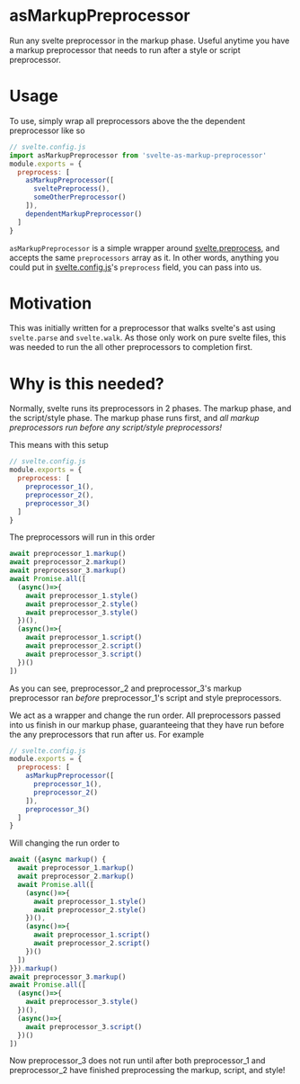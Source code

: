 # asMarkupPreprocessor

Run any svelte preprocessor in the markup phase.
Useful anytime you have a markup preprocessor that needs to run
after a style or script preprocessor.

# Usage
To use, simply wrap all preprocessors above the
the dependent preprocessor like so
```js
// svelte.config.js
import asMarkupPreprocessor from 'svelte-as-markup-preprocessor'
module.exports = {
  preprocess: [
    asMarkupPreprocessor([
      sveltePreprocess(),
      someOtherPreprocessor()
    ]),
    dependentMarkupPreprocessor()
  ]
}
```

`asMarkupPreprocessor` is a simple wrapper around [svelte.preprocess](https://svelte.dev/docs#svelte_preprocess), and accepts the same `preprocessors` array as it. In other words, anything you could put in [svelte.config.js](https://github.com/sveltejs/language-tools/blob/master/docs/preprocessors/in-general.md)'s `preprocess` field, you can pass into us.


# Motivation

This was initially written for a preprocessor that walks svelte's ast using
`svelte.parse` and `svelte.walk`. As those only work on pure svelte files, this was needed to run the all other preprocessors to completion first.


# Why is this needed?

Normally, svelte runs its preprocessors in 2 phases. The markup phase, and the script/style phase. The markup phase runs first, and
*all markup preprocessors run before any script/style preprocessors!*

This means with this setup
```js
// svelte.config.js
module.exports = {
  preprocess: [
    preprocessor_1(),
    preprocessor_2(),
    preprocessor_3()
  ]
}
```
The preprocessors will run in this order
```js
await preprocessor_1.markup()
await preprocessor_2.markup()
await preprocessor_3.markup()
await Promise.all([
  (async()=>{
    await preprocessor_1.style()
    await preprocessor_2.style()
    await preprocessor_3.style()
  })(),
  (async()=>{
    await preprocessor_1.script()
    await preprocessor_2.script()
    await preprocessor_3.script()
  })()
])
```
As you can see, preprocessor_2 and preprocessor_3's markup preprocessor ran *before* preprocessor_1's script and style preprocessors.

We act as a wrapper and change the run order.
All preprocessors passed into us finish in our markup phase,
guaranteeing that they have run before the any preprocessors that run after us. For example

```js
// svelte.config.js
module.exports = {
  preprocess: [
    asMarkupPreprocessor([
      preprocessor_1(),
      preprocessor_2()
    ]),
    preprocessor_3()
  ]
}
```
Will changing the run order to
```js
await ({async markup() {
  await preprocessor_1.markup()
  await preprocessor_2.markup() 
  await Promise.all([
    (async()=>{
      await preprocessor_1.style()
      await preprocessor_2.style()
    })(),
    (async()=>{
      await preprocessor_1.script()
      await preprocessor_2.script()
    })()
  ])
}}).markup()
await preprocessor_3.markup()
await Promise.all([
  (async()=>{
    await preprocessor_3.style()
  })(),
  (async()=>{
    await preprocessor_3.script()
  })()
])
```
Now preprocessor_3 does not run until after both preprocessor_1 and preprocessor_2 have finished preprocessing the markup, script, and style!